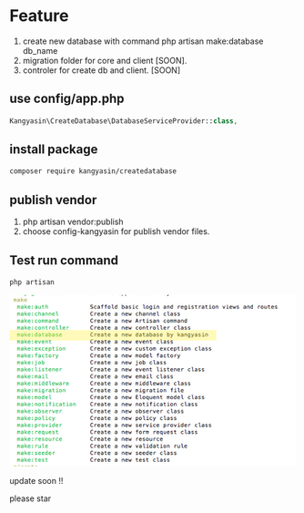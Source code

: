 # Feature

1. create new database with command php artisan make:database db_name
2. migration folder for core and client [SOON].
3. controler for create db and client. [SOON]

## use config/app.php

```php
Kangyasin\CreateDatabase\DatabaseServiceProvider::class,
```

## install package

```markdown
composer require kangyasin/createdatabase
```

## publish vendor

1. php artisan vendor:publish
2. choose config-kangyasin for publish vendor files.

## Test run command

```markdown
php artisan
```

![](https://github.com/kangyasin/createdatabase-laravel/blob/master/img/img-1-laravel-create-database-by-kangyasin.jpg?raw=true)



update soon !!

please star 